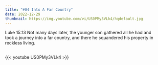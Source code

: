 ```yaml
---
title: "#04 Into A Far Country"
date: 2022-12-29
thumbnail: https://img.youtube.com/vi/US0PMy3VLk4/hqdefault.jpg
---
```

Luke 15:13 Not many days later, the younger son gathered all he had and took a journey into a far country, and there he squandered his property in reckless living.
## <!--more-->

{{< youtube US0PMy3VLk4 >}}
